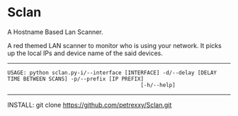 # Sclan
A Hostname Based Lan Scanner.

A red themed LAN scanner to monitor who is using your network.
It picks up the local IPs and device name of the said devices.



_____________________________________________________________________________________________________________________
    USAGE: python sclan.py-i/--interface [INTERFACE] -d/--delay [DELAY TIME BETWEEN SCANS] -p/--prefix [IP PREFIX]  
                                              [-h/--help]
_____________________________________________________________________________________________________________________



INSTALL: git clone https://github.com/petrexxy/Sclan.git
